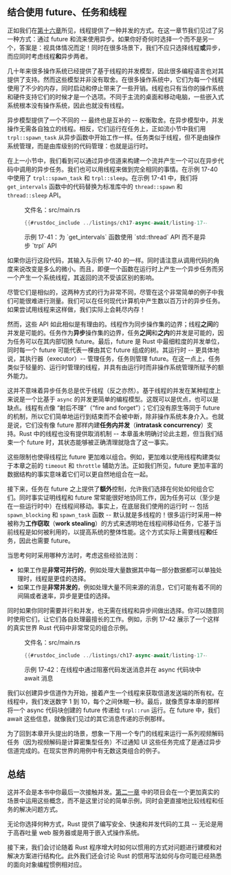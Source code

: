 ## 结合使用 future、任务和线程

<!-- https://github.com/rust-lang/book/blob/main/src/ch17-06-futures-tasks-threads.md -->
<!-- commit 06d73f3935dfec895aec9790127dc8b6fc827ce1 -->

正如我们在[第十六章][ch16]所见，线程提供了一种并发的方式。在这一章节我们见过了另一种方式：通过 future 和流来使用异步。如果你好奇何时选择一个而不是另一个，答案是：视具体情况而定！同时在很多场景下，我们不应只选择线程**或**异步，而应同时考虑线程**和**异步两者。

几十年来很多操作系统已经提供了基于线程的并发模型，因此很多编程语言也对其提供了支持。然而这些模型并非没有取舍。在很多操作系统中，它们为每一个线程使用了不少的内存，同时启动和停止带来了一些开销。线程也只有当你的操作系统和硬件支持它们的时候才是一个选项。不同于主流的桌面和移动电脑，一些嵌入式系统根本没有操作系统，因此也就没有线程。

异步模型提供了一个不同的 -- 最终也是互补的 -- 权衡取舍。在异步模型中，并发操作无需各自独立的线程。相反，它们运行在任务上，正如流小节中我们用 `trpl::spawn_task` 从异步函数中开始工作一样。任务类似于线程，但不是由操作系统管理，而是由库级别的代码管理：也就是运行时。

在上一小节中，我们看到可以通过异步信道来构建一个流并产生一个可以在异步代码中调用的异步任务。我们也可以用线程来做到完全相同的事情。在示例 17-40 中使用了 `trpl::spawn_task` 和 `trpl::sleep`。在示例 17-41 中，我们将 `get_intervals` 函数中的代码替换为标准库中的 `thread::spawn` 和 `thread::sleep` API。

<figure class="listing">

<span class="file-name">文件名：src/main.rs</span>

```rust
{{#rustdoc_include ../listings/ch17-async-await/listing-17-41/src/main.rs:threads}}
```

<figcaption>示例 17-41：为 `get_intervals` 函数使用 `std::thread` API 而不是异步 `trpl` API</figcaption>

</figure>

如果你运行这段代码，其输入与示例 17-40 的一样。同时请注意从调用代码的角度来说改变是多么的微小。而且，即便一个函数在运行时上产生一个异步任务而另一个产生一个系统线程，其返回的流不受该区别的影响。

尽管它们是相似的，这两种方式的行为非常不同，尽管在这个非常简单的例子中我们可能很难进行测量。我们可以在任何现代计算机中产生数以百万计的异步任务。如果尝试用线程来这样做，我们实际上会耗尽内存！

然而，这些 API 如此相似是有理由的。线程作为同步操作集的边界；线程**之间**的并发是可能的。任务作为**异步**操作集的边界，任务**之间**和**之内**的并发是可能的，因为任务可以在其内部切换 future。最后，future 是 Rust 中最细粒度的并发单位，同时每一个 future 可能代表一棵由其它 future 组成的树。其运行时 -- 更具体地说，其执行器（executor）-- 管理任务，任务则管理 future。在这一点上，任务类似于轻量的、运行时管理的线程，并具有由运行时而非操作系统管理所赋予的额外能力。

这并不意味着异步任务总是优于线程（反之亦然）。基于线程的并发在某种程度上来说是一个比基于 `async` 的并发更简单的编程模型。这既可以是优点，也可以是缺点。线程有点像 “射后不理”（“fire and forget”）；它们没有原生等同于 future 的机制，所以它们简单地运行到结束而不会被中断，除非操作系统本身介入。也就是说，它们没有像 future 那样内建**任务内并发**（**intratask concurrency**）支持。Rust 中的线程也没有提供取消机制 -- 本章虽未明确讨论此主题，但当我们结束一个 future 时，其状态能够被正确清理就隐含了这一事实。

这些限制也使得线程比 future 更加难以组合。例如，更加难以使用线程构建类似于本章之前的 `timeout` 和 `throttle` 辅助方法。正如我们所见，future 更加丰富的数据结构的事实意味着它们可以更自然地组合在一起。

接下来，任务在 future 之上提供了**额外**控制，允许我们选择在何处如何组合它们。同时事实证明线程和 future 常常能很好地协同工作，因为任务可以（至少是在一些运行时中）在线程间移动。事实上，在底层我们使用的运行时 -- 包括 `spawn_blocking` 和 `spawn_task` 函数 -- 默认就是多线程的！很多运行时采用一种被称为**工作窃取**（**work stealing**）的方式来透明地在线程间移动任务，它基于当前线程是如何被利用的，以提高系统的整体性能。这个方式实际上需要线程**和**任务，因此也需要 future。

当思考何时采用哪种方法时，考虑这些经验法则：

- 如果工作是**非常可并行的**，例如处理大量数据其中每一部分数据都可以单独处理时，线程是更佳的选择。
- 如果工作是**非常并发的**，例如处理大量不同来源的消息，它们可能有着不同的间隔或者速率，异步是更佳的选择。

同时如果你同时需要并行和并发，也无需在线程和异步间做出选择。你可以随意同时使用它们，让它们各自处理最擅长的工作。例如，示例 17-42 展示了一个这样的真实世界 Rust 代码中非常常见的组合示例。

<figure class="listing">

<span class="file-name">文件名：src/main.rs</span>

```rust
{{#rustdoc_include ../listings/ch17-async-await/listing-17-42/src/main.rs:all}}
```

<figcaption>示例 17-42：在线程中通过阻塞代码发送消息并在 async 代码块中 await 消息</figcaption>

</figure>

我们以创建异步信道作为开始，接着产生一个线程来获取信道发送端的所有权。在线程中，我们发送数字 1 到 10，每个之间休眠一秒。最后，就像贯穿本章的那样将一个 async 代码块创建的 future 传递给 `trpl::run` 运行。在 future 中，我们 await 这些信息，就像我们见过的其它消息传递的示例那样。

为了回到本章开头提出的场景，想象一下用一个专门的线程来运行一系列视频解码任务（因为视频解码是计算密集型任务）不过通知 UI 这些任务完成了是通过异步信道完成的。在现实世界的用例中有无数这类组合的例子。

## 总结

这并不会是本书中你最后一次接触并发。[第二一章][ch21] 中的项目会在一个更加真实的场景中运用这些概念，而不是这里讨论的简单示例，同时会更直接地比较线程和任务的解决问题方式。

无论你选择何种方式，Rust 提供了编写安全、快速和并发代码的工具 -- 无论是用于高吞吐量 web 服务器或是用于嵌入式操作系统。

接下来，我们会讨论随着 Rust 程序增大时如何以惯用的方式对问题进行建模和对解决方案进行结构化。此外我们还会讨论 Rust 的惯用写法如何与你可能已经熟悉的面向对象编程惯例相对应。

[ch16]: ch16-00-concurrency.html
[combining-futures]: ch17-03-more-futures.html#构建我们自己的异步抽象
[streams]: ch17-04-streams.html#组合流
[ch21]: ch21-00-final-project-a-web-server.html
